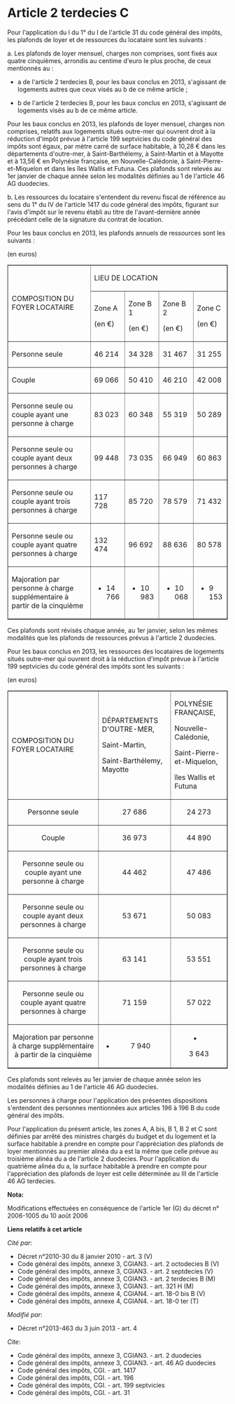 # Article 2 terdecies C

Pour l'application du l du 1° du I de l'article 31 du code général des impôts, les plafonds de loyer et de ressources du
locataire sont les suivants : 

a. Les plafonds de loyer mensuel, charges non comprises, sont fixés aux quatre cinquièmes, arrondis au centime d'euro le plus
proche, de ceux mentionnés au :

- a de l'article 2 terdecies B, pour les baux conclus en 2013, s'agissant de logements autres que ceux visés au b de ce même
article ;

- b de l'article 2 terdecies B, pour les baux conclus en 2013, s'agissant de logements visés au b de ce même article. 

Pour les baux conclus en 2013, les plafonds de loyer mensuel, charges non comprises, relatifs aux logements situés outre-mer
qui ouvrent droit à la réduction d'impôt prévue à l'article 199 septvicies du code général des impôts sont égaux, par mètre
carré de surface habitable, à 10,28 € dans les départements d'outre-mer, à Saint-Barthélemy, à Saint-Martin et à Mayotte et à
13,56 € en Polynésie française, en Nouvelle-Calédonie, à Saint-Pierre-et-Miquelon et dans les îles Wallis et Futuna. Ces
plafonds sont relevés au 1er janvier de chaque année selon les modalités définies au 1 de l'article 46 AG duodecies. 

b. Les ressources du locataire s'entendent du revenu fiscal de référence au sens du 1° du IV de l'article 1417 du code
général des impôts, figurant sur l'avis d'impôt sur le revenu établi au titre de l'avant-dernière année précédant celle de la
signature du contrat de location. 

Pour les baux conclus en 2013, les plafonds annuels de ressources sont les suivants : 

(en euros) 

<table cellpadding="0" border="1" width="680" align="center">
  <tbody>
    <tr>
      <td rowspan="2">

COMPOSITION DU FOYER LOCATAIRE

</td>
      <td colspan="4">

LIEU DE LOCATION

</td>
    </tr>
    <tr>
      <td>

Zone A

(en €)

</td>
      <td>

Zone B 1 

(en €)

</td>
      <td>

Zone B 2 

(en €)

</td>
      <td>

Zone C

(en €)

</td>
    </tr>
    <tr>
      <td>

Personne seule

</td>
      <td>

46 214

</td>
      <td>

34 328

</td>
      <td>

31 467

</td>
      <td>

31 255

</td>
    </tr>
    <tr>
      <td>

Couple

</td>
      <td>

69 066

</td>
      <td>

50 410

</td>
      <td>

46 210

</td>
      <td>

42 008

</td>
    </tr>
    <tr>
      <td>

Personne seule ou couple ayant une personne à charge

</td>
      <td>

83 023

</td>
      <td>

60 348

</td>
      <td>

55 319

</td>
      <td>

50 289

</td>
    </tr>
    <tr>
      <td>

Personne seule ou couple ayant deux personnes à charge

</td>
      <td>

99 448

</td>
      <td>

73 035

</td>
      <td>

66 949

</td>
      <td>

60 863

</td>
    </tr>
    <tr>
      <td>

Personne seule ou couple ayant trois personnes à charge

</td>
      <td>

117 728

</td>
      <td>

85 720

</td>
      <td>

78 579

</td>
      <td>

71 432

</td>
    </tr>
    <tr>
      <td>

Personne seule ou couple ayant quatre personnes à charge

</td>
      <td>

132 474

</td>
      <td>

96 692

</td>
      <td>

88 636

</td>
      <td>

80 578

</td>
    </tr>
    <tr>
      <td>

Majoration par personne à charge supplémentaire à partir de la cinquième

</td>
      <td>

+ 14 766

</td>
      <td>

+ 10 983

</td>
      <td>

+ 10 068

</td>
      <td>

+ 9 153

</td>
    </tr>
  </tbody>
</table>

Ces plafonds sont révisés chaque année, au 1er janvier, selon les mêmes modalités que les plafonds de ressources prévus à
l'article 2 duodecies. 

Pour les baux conclus en 2013, les ressources des locataires de logements situés outre-mer qui ouvrent droit à la réduction
d'impôt prévue à l'article 199 septvicies du code général des impôts sont les suivants : 

(en euros) 

<table align="center" border="1">
  <tbody>
    <tr>
      <td>

COMPOSITION DU FOYER LOCATAIRE

</td>
      <td>

DÉPARTEMENTS D'OUTRE-MER, 

Saint-Martin,

Saint-Barthélemy, Mayotte

</td>
      <td>

POLYNÉSIE FRANÇAISE, 

Nouvelle-Calédonie,

Saint-Pierre-et-Miquelon,

îles Wallis et Futuna

</td>
    </tr>
    <tr>
      <td align="center">

Personne seule

</td>
      <td align="center">

27 686

</td>
      <td align="center">

24 273

</td>
    </tr>
    <tr>
      <td align="center">

Couple

</td>
      <td align="center">

36 973

</td>
      <td align="center">

44 890</td>
    </tr>
    <tr>
      <td align="center">

Personne seule ou couple ayant une personne à charge

</td>
      <td align="center">44 462</td>
      <td align="center">

47 486

</td>
    </tr>
    <tr>
      <td align="center">

Personne seule ou couple ayant deux personnes à charge

</td>
      <td align="center">

53 671

</td>
      <td align="center">

50 083</td>
    </tr>
    <tr>
      <td align="center">

Personne seule ou couple ayant trois personnes à charge

</td>
      <td align="center">

63 141

</td>
      <td align="center">

53 551</td>
    </tr>
    <tr>
      <td align="center">

Personne seule ou couple ayant quatre personnes à charge

</td>
      <td align="center">

71 159</td>
      <td align="center">

57 022

</td>
    </tr>
    <tr>
      <td align="center">

Majoration par personne à charge supplémentaire à partir de la cinquième

</td>
      <td align="center">

+ 7 940</td>
      <td align="center">

+ 3 643</td>
    </tr>
  </tbody>
</table>

Ces plafonds sont relevés au 1er janvier de chaque année selon les modalités définies au 1 de l'article 46 AG duodecies. 

Les personnes à charge pour l'application des présentes dispositions s'entendent des personnes mentionnées aux articles 196 à
196 B du code général des impôts. 

Pour l'application du présent article, les zones A, A bis, B 1, B 2 et C sont définies par arrêté des ministres chargés du
budget et du logement et la surface habitable à prendre en compte pour l'appréciation des plafonds de loyer mentionnés au
premier alinéa du a est la même que celle prévue au troisième alinéa du a de l'article 2 duodecies. Pour l'application du
quatrième alinéa du a, la surface habitable à prendre en compte pour l'appréciation des plafonds de loyer est celle
déterminée au III de l'article 46 AG terdecies.

**Nota:**

Modifications effectuées en conséquence de l'article 1er (G) du décret n° 2006-1005 du 10 août 2006

**Liens relatifs à cet article**

_Cité par_:

  - Décret n°2010-30 du 8 janvier 2010 - art. 3 (V)
  - Code général des impôts, annexe 3, CGIAN3. - art. 2 octodecies B (V)
  - Code général des impôts, annexe 3, CGIAN3. - art. 2 septdecies (V)
  - Code général des impôts, annexe 3, CGIAN3. - art. 2 terdecies B (M)
  - Code général des impôts, annexe 3, CGIAN3. - art. 321 H (M)
  - Code général des impôts, annexe 4, CGIAN4. - art. 18-0 bis B (V)
  - Code général des impôts, annexe 4, CGIAN4. - art. 18-0 ter (T)

_Modifié par_:

  - Décret n°2013-463 du 3 juin 2013 - art. 4

_Cite_:

  - Code général des impôts, annexe 3, CGIAN3. - art. 2 duodecies
  - Code général des impôts, annexe 3, CGIAN3. - art. 46 AG duodecies
  - Code général des impôts, CGI. - art. 1417
  - Code général des impôts, CGI. - art. 196
  - Code général des impôts, CGI. - art. 199 septvicies
  - Code général des impôts, CGI. - art. 31
